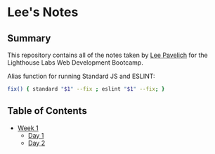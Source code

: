 # Lee's Notes

## Summary

This repository contains all of the notes taken by [Lee Pavelich](https://github.com/leepavelich/) for the Lighthouse Labs Web Development Bootcamp.

Alias function for running Standard JS and ESLINT:
```bash
fix() { standard "$1" --fix ; eslint "$1" --fix; }
```

## Table of Contents
* [Week 1](/Week_1)
  * [Day 1](/Week_1/Day_1)
  * [Day 2](/Week_2/Day_2)